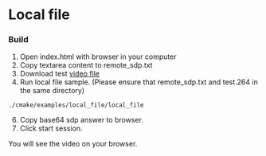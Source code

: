 # Local file

### Build

1. Open index.html with browser in your computer
2. Copy textarea content to remote_sdp.txt
3. Download test [video file](http://www.live555.com/liveMedia/public/264/test.264)
4. Run local file sample. (Please ensure that remote_sdp.txt and test.264 in the same directory)
```
./cmake/examples/local_file/local_file
```
6. Copy base64 sdp answer to browser.
7. Click start session.

You will see the video on your browser.

